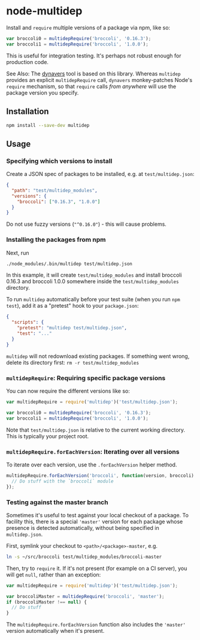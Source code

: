 # node-multidep

Install and `require` multiple versions of a package via npm, like so:

```js
var broccoli0 = multidepRequire('broccoli', '0.16.3');
var broccoli1 = multidepRequire('broccoli', '1.0.0');
```

This is useful for integration testing. It's perhaps not robust enough for
production code.

See Also: The [dynavers](https://github.com/numical/dynavers) tool is based on
this library. Whereas `multidep` provides an explicit `multidepRequire` call,
`dynavers` monkey-patches Node's `require` mechanism, so that `require` calls
*from anywhere* will use the package version you specify.

## Installation

```bash
npm install --save-dev multidep
```

## Usage

### Specifying which versions to install

Create a JSON spec of packages to be installed, e.g. at `test/multidep.json`:

```json
{
  "path": "test/multidep_modules",
  "versions": {
    "broccoli": ["0.16.3", "1.0.0"]
  }
}
```

Do not use fuzzy versions (`"^0.16.0"`) - this will cause problems.

### Installing the packages from npm

Next, run

```bash
./node_modules/.bin/multidep test/multidep.json
```

In this example, it will create `test/multidep_modules` and install broccoli
0.16.3 and broccoli 1.0.0 somewhere inside the `test/multidep_modules`
directory.

To run `multidep` automatically before your test suite (when you run `npm
test`), add it as a "pretest" hook to your `package.json`:

```json
{
  "scripts": {
    "pretest": "multidep test/multidep.json",
    "test": "..."
  }
}
```

`multidep` will not redownload existing packages. If something went wrong,
delete its directory first: `rm -r test/multidep_modules`

### `multidepRequire`: Requiring specific package versions

You can now require the different versions like so:

```js
var multidepRequire = require('multidep')('test/multidep.json');

var broccoli0 = multidepRequire('broccoli', '0.16.3');
var broccoli1 = multidepRequire('broccoli', '1.0.0');
```

Note that `test/multidep.json` is relative to the current working directory.
This is typically your project root.

### `multidepRequire.forEachVersion`: Iterating over all versions

To iterate over each version, use the `.forEachVersion` helper method.

```js
multidepRequire.forEachVersion('broccoli', function(version, broccoli) {
  // Do stuff with the `broccoli` module
});
```

### Testing against the master branch

Sometimes it's useful to test against your local checkout of a package. To
facility this, there is a special `'master'` version for each package whose
presence is detected automatically, without being specified in
`multidep.json`.

First, symlink your checkout to `<path>/<package>-master`, e.g.

```bash
ln -s ~/src/broccoli test/multidep_modules/broccoli-master
```

Then, try to `require` it. If it's not present (for example on a CI server),
you will get `null`, rather than an exception:

```js
var multidepRequire = require('multidep')('test/multidep.json');

var broccoliMaster = multidepRequire('broccoli', 'master');
if (broccoliMaster !== null) {
  // Do stuff
}
```

The `multidepRequire.forEachVersion` function also includes the `'master'`
version automatically when it's present.
